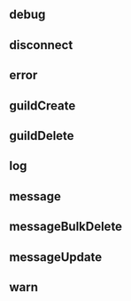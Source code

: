 ## debug
## disconnect
## error
## guildCreate
## guildDelete
## log
## message
## messageBulkDelete
## messageUpdate
## warn